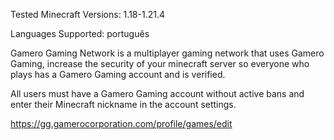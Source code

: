 Tested Minecraft Versions: 1.18-1.21.4

Languages Supported: português

Gamero Gaming Network is a multiplayer gaming network that uses Gamero Gaming, increase the security of your minecraft server so everyone who plays has a Gamero Gaming account and is verified.

All users must have a Gamero Gaming account without active bans and enter their Minecraft nickname in the account settings.

https://gg.gamerocorporation.com/profile/games/edit
